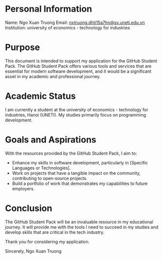 # Personal Information
Name: Ngo Xuan Truong
Email: nxtruong.dhti15a7hn@sv.uneti.edu.vn
Institution: university of economics - technology for industries

# Purpose
This document is intended to support my application for the GitHub Student Pack. The GitHub Student Pack offers various tools and services that are essential for modern software development, and it would be a significant asset in my academic and professional journey.

# Academic Status
I am currently a student at the university of economics - technology for industries, Hanoi (UNETI). My studies primarily focus on programming development.

# Goals and Aspirations
With the resources provided by the GitHub Student Pack, I aim to:

- Enhance my skills in software development, particularly in [Specific Languages or Technologies].
- Work on projects that have a tangible impact on the community, contributing to open-source projects.
- Build a portfolio of work that demonstrates my capabilities to future employers.

# Conclusion
The GitHub Student Pack will be an invaluable resource in my educational journey. It will provide me with the tools I need to succeed in my studies and develop skills that are critical in the tech industry.

Thank you for considering my application.

Sincerely,
Ngo Xuan Truong
